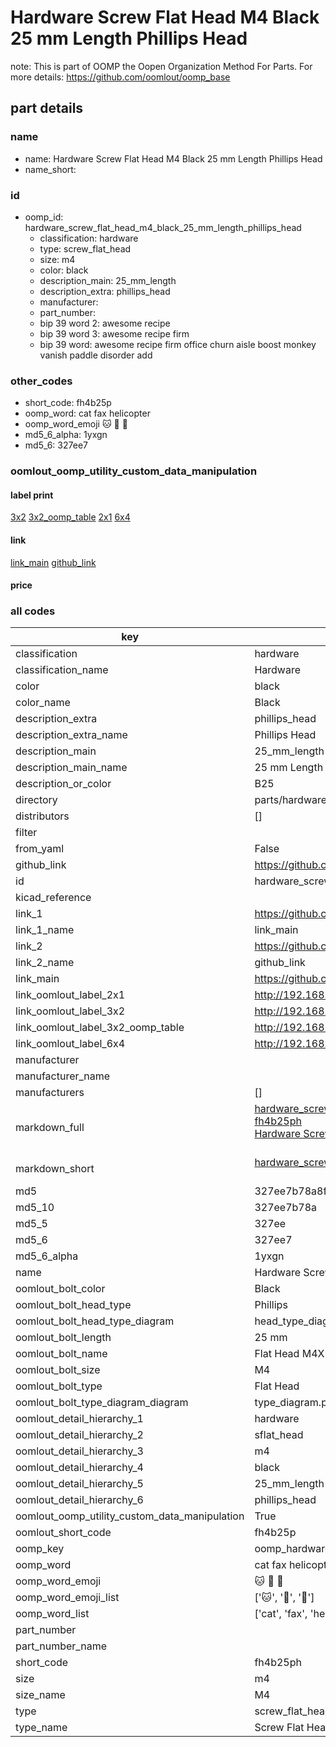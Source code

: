 # Hardware Screw Flat Head M4 Black 25 mm Length Phillips Head  

note: This is part of OOMP the Oopen Organization Method For Parts. For more details: https://github.com/oomlout/oomp_base

##  part details





### name
* name: Hardware Screw Flat Head M4 Black 25 mm Length Phillips Head
* name_short: 
### id
* oomp_id: hardware_screw_flat_head_m4_black_25_mm_length_phillips_head
  * classification: hardware
  * type: screw_flat_head
  * size: m4
  * color: black
  * description_main: 25_mm_length
  * description_extra: phillips_head
  * manufacturer: 
  * part_number: 
  * bip 39 word 2: awesome recipe
  * bip 39 word 3: awesome recipe firm
  * bip 39 word: awesome recipe firm office churn aisle boost monkey vanish paddle disorder add

### other_codes
* short_code: fh4b25p
* oomp_word: cat fax helicopter
* oomp_word_emoji :cat: :fax: :helicopter:
* md5_6_alpha: 1yxgn
* md5_6: 327ee7






### oomlout_oomp_utility_custom_data_manipulation
#### label print
[3x2](http://192.168.1.245:1112/?label=oomp%201yxgn)
[3x2_oomp_table](http://192.168.1.107:1112/?label=oomp%201yxgn)
[2x1](http://192.168.1.242:1112/?label=oomp%201yxgn)
[6x4](http://192.168.1.55:1112/?label=oomp%201yxgn)    

#### link

[link_main](https://github.com/oomlout/oomlout_oomp_current_version_messy/tree/main/parts/hardware_screw_flat_head_m4_black_25_mm_length_phillips_head) [github_link](https://github.com/oomlout/oomlout_oomp_part_src/tree/main/parts/hardware_screw_flat_head_m4_black_25_mm_length_phillips_head)                             

#### price







### all codes 
| key | value |  
| --- | --- |  
| classification | hardware |  
| classification_name | Hardware |  
| color | black |  
| color_name | Black |  
| description_extra | phillips_head |  
| description_extra_name | Phillips Head |  
| description_main | 25_mm_length |  
| description_main_name | 25 mm Length |  
| description_or_color | B25 |  
| directory | parts/hardware_screw_flat_head_m4_black_25_mm_length_phillips_head |  
| distributors | [] |  
| filter |  |  
| from_yaml | False |  
| github_link | https://github.com/oomlout/oomlout_oomp_part_src/tree/main/parts/hardware_screw_flat_head_m4_black_25_mm_length_phillips_head |  
| id | hardware_screw_flat_head_m4_black_25_mm_length_phillips_head |  
| kicad_reference |  |  
| link_1 | https://github.com/oomlout/oomlout_oomp_current_version_messy/tree/main/parts/hardware_screw_flat_head_m4_black_25_mm_length_phillips_head |  
| link_1_name | link_main |  
| link_2 | https://github.com/oomlout/oomlout_oomp_part_src/tree/main/parts/hardware_screw_flat_head_m4_black_25_mm_length_phillips_head |  
| link_2_name | github_link |  
| link_main | https://github.com/oomlout/oomlout_oomp_current_version_messy/tree/main/parts/hardware_screw_flat_head_m4_black_25_mm_length_phillips_head |  
| link_oomlout_label_2x1 | http://192.168.1.242:1112/?label=oomp%201yxgn |  
| link_oomlout_label_3x2 | http://192.168.1.245:1112/?label=oomp%201yxgn |  
| link_oomlout_label_3x2_oomp_table | http://192.168.1.107:1112/?label=oomp%201yxgn |  
| link_oomlout_label_6x4 | http://192.168.1.55:1112/?label=oomp%201yxgn |  
| manufacturer |  |  
| manufacturer_name |  |  
| manufacturers | [] |  
| markdown_full | [hardware_screw_flat_head_m4_black_25_mm_length_phillips_head](https://github.com/oomlout/oomlout_oomp_current_version_messy/tree/main/parts/hardware_screw_flat_head_m4_black_25_mm_length_phillips_head)<br>[fh4b25ph](https://github.com/oomlout/oomlout_oomp_current_version_messy/tree/main/parts/hardware_screw_flat_head_m4_black_25_mm_length_phillips_head)<br>[Hardware Screw Flat Head M4 Black 25 Mm Length Phillips Head](https://github.com/oomlout/oomlout_oomp_current_version_messy/tree/main/parts/hardware_screw_flat_head_m4_black_25_mm_length_phillips_head)<br><br> |  
| markdown_short | [hardware_screw_flat_head_m4_black_25_mm_length_phillips_head](https://github.com/oomlout/oomlout_oomp_current_version_messy/tree/main/parts/hardware_screw_flat_head_m4_black_25_mm_length_phillips_head)<br><br> |  
| md5 | 327ee7b78a8f233416946998aeace884 |  
| md5_10 | 327ee7b78a |  
| md5_5 | 327ee |  
| md5_6 | 327ee7 |  
| md5_6_alpha | 1yxgn |  
| name | Hardware Screw Flat Head M4 Black 25 mm Length Phillips Head |  
| oomlout_bolt_color | Black |  
| oomlout_bolt_head_type | Phillips |  
| oomlout_bolt_head_type_diagram | head_type_diagram.png |  
| oomlout_bolt_length | 25 mm |  
| oomlout_bolt_name | Flat Head M4X25 mm Black (Phillips) |  
| oomlout_bolt_size | M4 |  
| oomlout_bolt_type | Flat Head |  
| oomlout_bolt_type_diagram_diagram | type_diagram.png |  
| oomlout_detail_hierarchy_1 | hardware |  
| oomlout_detail_hierarchy_2 | sflat_head |  
| oomlout_detail_hierarchy_3 | m4 |  
| oomlout_detail_hierarchy_4 | black |  
| oomlout_detail_hierarchy_5 | 25_mm_length |  
| oomlout_detail_hierarchy_6 | phillips_head |  
| oomlout_oomp_utility_custom_data_manipulation | True |  
| oomlout_short_code | fh4b25p |  
| oomp_key | oomp_hardware_screw_flat_head_m4_black_25_mm_length_phillips_head |  
| oomp_word | cat fax helicopter |  
| oomp_word_emoji | :cat: :fax: :helicopter: |  
| oomp_word_emoji_list | [':cat:', ':fax:', ':helicopter:'] |  
| oomp_word_list | ['cat', 'fax', 'helicopter'] |  
| part_number |  |  
| part_number_name |  |  
| short_code | fh4b25ph |  
| size | m4 |  
| size_name | M4 |  
| type | screw_flat_head |  
| type_name | Screw Flat Head |  

